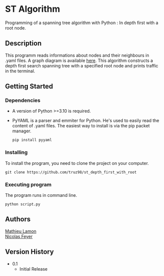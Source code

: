 # ST Algorithm

Programming of a spanning tree algorithm with Python : 
In depth first with a root node.

## Description

This programm reads informations about nodes and their neighbours 
in .yaml files. A graph diagram is available 
[here](./Diagram.png). This algorithm constructs a depth
first search spanning tree with a specified root node
and prints traffic in the terminal.

## Getting Started

### Dependencies

* A version of Python >=3.10 is required.

* PyYAML is a parser and emmiter for Python.
He's used to easily read the content of .yaml files.
The easiest way to install is via the pip packet manager.
    ```
    pip install pyyaml
    ```

### Installing

To install the program, you need to clone the project on your
computer.
```
git clone https://github.com/truz98/st_depth_first_with_root
```

### Executing program

The program runs in command line. 
```
python script.py
```

## Authors

[Mathieu Lamon](https://github.com/truz98)  
[Nicolas Feyer](https://github.com/nicolasfeyer)

## Version History

* 0.1
    * Initial Release